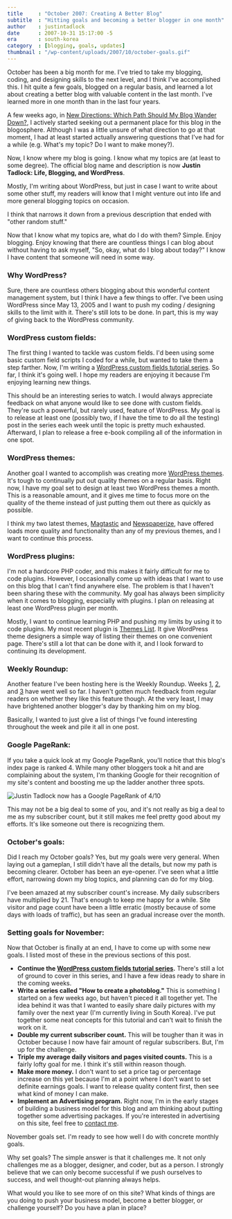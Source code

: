 ```yaml
---
title     : "October 2007: Creating A Better Blog"
subtitle  : "Hitting goals and becoming a better blogger in one month"
author    : justintadlock
date      : 2007-10-31 15:17:00 -5
era       : south-korea
category  : [blogging, goals, updates]
thumbnail : "/wp-content/uploads/2007/10/october-goals.gif"
---
```


October has been a big month for me.  I've tried to take my blogging, coding, and designing skills to the next level, and I think I've accomplished this.  I hit quite a few goals, blogged on a regular basis, and learned a lot about creating a better blog with valuable content in the last month.  I've learned more in one month than in the last four years.

A few weeks ago, in <a href="http://justintadlock.com/archives/2007/10/11/new-directions-which-path-should-my-blog-wander-down" title="New Directions: Which Path Should My Blog Wander Down?"> New Directions: Which Path Should My Blog Wander Down?</a>, I actively started seeking out a permanent place for this blog in the blogosphere.  Although I was a little unsure of what direction to go at that moment, I had at least started actually answering questions that I've had for a while (e.g. What's my topic? Do I want to make money?).

Now, I know where my blog is going.  I know what my topics are (at least to some degree).  The official blog name and description is now <strong> Justin Tadlock: Life, Blogging, and WordPress</strong>.

Mostly, I'm writing about WordPress, but just in case I want to write about some other stuff, my readers will know that I might venture out into life and more general blogging topics on occasion.

I think that narrows it down from a previous description that ended with "other random stuff."

Now that I know what my topics are, what do I do with them?  Simple.  Enjoy blogging.  Enjoy knowing that there are countless things I can blog about without having to ask myself, "So, okay, what do I blog about today?"  I know I have content that someone will need in some way.

<h3>Why WordPress?</h3>

Sure, there are countless others blogging about this wonderful content management system, but I think I have a few things to offer.  I've been using WordPress since May 13, 2005 and I want to push my coding / designing skills to the limit with it.  There's still lots to be done.  In part, this is my way of giving back to the WordPress community.

<h3>WordPress custom fields:</h3>

The first thing I wanted to tackle was custom fields.  I'd been using some basic custom field scripts I coded for a while, but wanted to take them a step farther.  Now, I'm writing a <a href="/topics/custom-fields" title="WordPress Custom Fields: Introduction"> WordPress custom fields tutorial series</a>.  So far, I think it's going well.  I hope my readers are enjoying it because I'm enjoying learning new things.

This should be an interesting series to watch.  I would always appreciate feedback on what anyone would like to see done with custom fields.  They're such a powerful, but rarely used, feature of WordPress.  My goal is to release at least one (possibly two, if I have the time to do all the testing) post in the series each week until the topic is pretty much exhausted.  Afterward, I plan to release a free e-book compiling all of the information in one spot.

<h3>WordPress themes:</h3>

Another goal I wanted to accomplish was creating more <a href="/topics/wordpress-themes" title="WordPress Themes Page"> WordPress themes</a>.  It's tough to continually put out quality themes on a regular basis.  Right now, I have my goal set to design at least two WordPress themes a month.  This is a reasonable amount, and it gives me time to focus more on the quality of the theme instead of just putting them out there as quickly as possible.

I think my two latest themes, <a href="http://justintadlock.com/archives/2007/10/20/magtastic-wordpress-theme" title="Magtastic: WordPress Theme"> Magtastic</a> and <a href="http://justintadlock.com/archives/2007/10/07/newspaperize-wordpress-theme" title="Newspaperize: WordPress theme"> Newspaperize</a>, have offered loads more quality and functionality than any of my previous themes, and I want to continue this process.

<h3>WordPress plugins:</h3>

I'm not a hardcore PHP coder, and this makes it fairly difficult for me to code plugins.  However, I occasionally come up with ideas that I want to use on this blog that I can't find anywhere else.  The problem is that I haven't been sharing these with the community.  My goal has always been simplicity when it comes to blogging, especially with plugins.  I plan on releasing at least one WordPress plugin per month.

Mostly, I want to continue learning PHP and pushing my limits by using it to code plugins.  My most recent plugin is <a href="http://justintadlock.com/archives/2007/10/10/themes-list-wordpress-plugin" title="Themes List: WordPress Plugins"> Themes List</a>.  It give WordPress theme designers a simple way of listing their themes on one convenient page.  There's still a lot that can be done with it, and I look forward to continuing its development.

<h3>Weekly Roundup:</h3>

Another feature I've been hosting here is the Weekly Roundup.  Weeks <a href="http://justintadlock.com/archives/2007/10/13/weekly-roundup-1" title="Weekly Roundup #1"> 1</a>, <a href="http://justintadlock.com/archives/2007/10/20/weekly-roundup-2" title="Weekly Roundup #2"> 2</a>, and <a href="http://justintadlock.com/archives/2007/10/28/weekly-roundup-3" title="Weekly Roundup #3"> 3</a> have went well so far.  I haven't gotten much feedback from regular readers on whether they like this feature though.  At the very least, I may have brightened another blogger's day by thanking him on my blog.

Basically, I wanted to just give a list of things I've found interesting throughout the week and pile it all in one post.

<h3>Google PageRank:</h3>

If you take a quick look at my Google PageRank, you'll notice that this blog's index page is ranked 4.  While many other bloggers took a hit and are complaining about the system, I'm thanking Google for their recognition of my site's content and boosting me up the ladder another three spots.

<img class='aligncenter' src='http://justintadlock.com/wp-content/uploads/2007/10/page-rank-4.gif' alt='Justin Tadlock now has a Google PageRank of 4/10' />

This may not be a big deal to some of you, and it's not really as big a deal to me as my subscriber count, but it still makes me feel pretty good about my efforts.  It's like someone out there is recognizing them.

<h3>October's goals:</h3>

Did I reach my October goals?  Yes, but my goals were very general.  When laying out a gameplan, I still didn't have all the details, but now my path is becoming clearer.  October has been an eye-opener.  I've seen what a little effort, narrowing down my blog topics, and planning can do for my blog.

I've been amazed at my subscriber count's increase.  My daily subscribers have multiplied by 21.  That's enough to keep me happy for a while.  Site visitor and page count have been a little erratic (mostly because of some days with loads of traffic), but has seen an gradual increase over the month.

<h3>Setting goals for November:</h3>

Now that October is finally at an end, I have to come up with some new goals.  I listed most of these in the previous sections of this post.

<ul>
<li><strong>Continue the <a href="/topics/custom-fields" title="WordPress Custom Fields: Introduction"> WordPress custom fields tutorial series</a>.</strong>
There's still a lot of ground to cover in this series, and I have a few ideas ready to share in the coming weeks.</li>
<li><strong>Write a series called "How to create a photoblog."</strong>
This is something I started on a few weeks ago, but haven't pieced it all together yet.  The idea behind it was that I wanted to easily share daily pictures with my family over the next year (I'm currently living in South Korea).  I've put together some neat concepts for this tutorial and can't wait to finish the work on it.</li>
<li><strong>Double my current subscriber count.</strong>
This will be tougher than it was in October because I now have fair amount of regular subscribers.  But, I'm up for the challenge.</li>
<li><strong>Triple my average daily visitors and pages visited counts.</strong>
This is a fairly lofty goal for me.  I think it's still within reason though.</li>
<li><strong>Make more money.</strong>
I don't want to set a price tag or percentage increase on this yet because I'm at a point where I don't want to set definite earnings goals.  I want to release quality content first, then see what kind of money I can make.</li>
<li><strong>Implement an Advertising program.</strong>
Right now, I'm in the early stages of building a business model for this blog and am thinking about putting together some advertising packages.  If you're interested in advertising on this site, feel free to <a href="http://justintadlock.com/contact" title="Contact me"> contact me</a>.</li>
</ul>

November goals set.  I'm ready to see how well I do with concrete monthly goals.

Why set goals?  The simple answer is that it challenges me.  It not only challenges me as a blogger, designer, and coder, but as a person.  I strongly believe that we can only become successful if we push ourselves to success, and well thought-out planning always helps.

What would you like to see more of on this site?  What kinds of things are you doing to push your business model, become a better blogger, or challenge yourself?  Do you have a plan in place?
